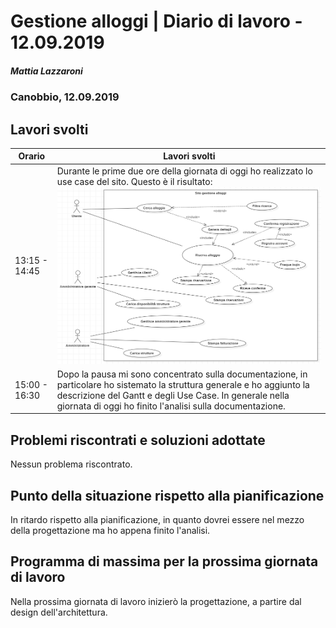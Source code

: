 # Gestione alloggi | Diario di lavoro - 12.09.2019

##### Mattia Lazzaroni

### Canobbio, 12.09.2019

## Lavori svolti
| Orario        | Lavori svolti   |
| ------------- | --------------- |
| 13:15 - 14:45 | Durante le prime due ore della giornata di oggi ho realizzato lo use case del sito. Questo è il risultato: ![Use Case Diagram](../Analisi/UseCase.png)  |
| 15:00 - 16:30 | Dopo la pausa mi sono concentrato sulla documentazione, in particolare ho sistemato la struttura generale e ho aggiunto la descrizione del Gantt e degli Use Case. In generale nella giornata di oggi ho finito l'analisi sulla documentazione. |

## Problemi riscontrati e soluzioni adottate
Nessun problema riscontrato.

## Punto della situazione rispetto alla pianificazione
In ritardo rispetto alla pianificazione, in quanto dovrei essere nel mezzo della progettazione ma ho appena finito l'analisi.

## Programma di massima per la prossima giornata di lavoro
Nella prossima giornata di lavoro inizierò la progettazione, a partire dal design dell'architettura.

